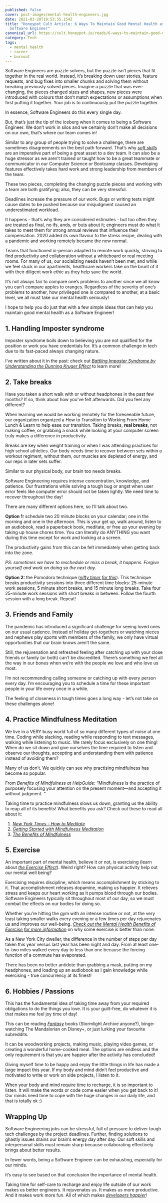 ```yaml
---
published: false
cover: post-images/mental-health-engineers.jpg
date: 2021-03-20T19:53:55.154Z
title: "Honeypot Cult Article: 6 Ways To Maintain Good Mental Health as a
  Software Engineer"
canonical_url: https://cult.honeypot.io/reads/6-ways-to-maintain-good-mental-health-as-a-software-engineer
category: Tech
tags:
  - mental health
  - career
  - burnout
---
```

Software Engineers are puzzle solvers, but the puzzle isn’t pieces that fit together in the real world. Instead, it’s breaking down user stories, feature requests, and bug fixes into smaller chunks and solving them without breaking previously solved pieces. Imagine a puzzle that was ever-changing, the pieces changed sizes and shapes, new pieces were introduced with colours that don’t match expectations or assumptions when first putting it together. Your job is to continuously put the puzzle together.

In essence, Software Engineers do this every single day.

But, that’s just the tip of the iceberg when it comes to being a Software Engineer. We don’t work in silos and we certainly don’t make all decisions on our own, that’s where our team comes in!

Similar to any group of people trying to solve a challenge, there are sometimes disagreements on the best path forward. That’s why *[soft skills](https://cult.honeypot.io/reads/soft-skills-in-career)* are an imperative part of being a great asset to a dev team. It can also be a huge stressor as we aren’t trained or taught how to be a great teammate or communicator in our Computer Science or Bootcamp classes. Developing features effectively takes hard work and strong leadership from members of the team.

These two pieces, completing the changing puzzle pieces and working with a team are both gratifying; also, they can be very stressful.

Deadlines increase the pressure of our work. Bugs or writing tests might cause dates to be pushed because our misjudgment caused an underestimated workload.

It happens - that’s why they are considered estimates - but too often they are treated as final, no ifs, ands, or buts about it; engineers must do what it takes to meet them for strong annual reviews that influence their compensation. 2020 added its own flavour to the stress recipe, dealing with a pandemic and working remotely became the new normal.

Teams that functioned in-person adapted to remote work quickly, striving to find productivity and collaboration without a whiteboard or real meeting rooms. For many of us, our socializing needs haven’t been met, and while we feel stuck in our apartments, healthcare workers take on the brunt of it with their diligent work ethic as they help save the world.

It’s not always fair to compare one’s problems to another since we all know you can’t compare apples to oranges. Regardless of the severity of one’s problems to another, how privileged one is compared to another, at a basic level, we all must take our mental health seriously!

I hope to help you do just that with a few simple ideas that can help you maintain good mental health as a Software Engineer!

## 1. Handling Imposter syndrome

Imposter syndrome boils down to believing you are not qualified for the position or work you have credentials for. It’s a common challenge in tech due to its fast-paced always changing nature.

I’ve written about it in the past: check out *[Battling Imposter Syndrome by Understanding the Dunning Kruger Effect](https://www.kalebmckelvey.com/blog/battling-imposter-syndrome-by-understanding-the-dunning-kruger-effect)* to learn more!

## 2. Take breaks

Have you taken a short walk with or without headphones in the past few months? If so, think about how you’ve felt afterwards. Did you feel any different?

When learning we would be working remotely for the foreseeable future, our organization organized a How to Transition to Working From Home Lunch & Learn to help ease our transition. Taking breaks, **real breaks**, not making coffee, or grabbing a snack while looking at your computer screen truly makes a difference in productivity.

Breaks are key when weight training or when I was attending practices for high school athletics. Our body needs time to recover between sets within a workout regiment, without them, our muscles are depleted of energy, and our reps in later sets suffer.

Similar to our physical body, our brain too needs breaks.

Software Engineering requires intense concentration, knowledge, and patience. Our frustrations while solving a tough bug or angst when user error feels like computer error should not be taken lightly. We need time to recover throughout the day!

There are many different options here, so I’ll talk about two.

**Option 1:** schedule two 20 minute blocks on your calendar; one in the morning and one in the afternoon. This is your get up, walk around, listen to an audiobook, read a paperback book, meditate, or free up your evening by taking up house chores time. You can literally do ANYTHING you want during this time except for work and looking at a screen.

The productivity gains from this can be felt immediately when getting back into the zone.

*PS: sometimes we have to reschedule or miss a break, it happens. Forgive yourself and work on doing so the next day.*

**Option 2:** the Pomodoro technique (*[nifty timer for this](https://tomato-timer.com/)*). This technique breaks productivity sessions into three different time blocks: 25-minute work sessions, 5 minute short breaks, and 15 minute long breaks. Take four 25-minute work sessions with short breaks in between. Follow the fourth session with a long break. Repeat!

## 3. Friends and Family

The pandemic has introduced a significant challenge for seeing loved ones on our usual cadence. Instead of holiday get-togethers or watching nieces and nephews play sports with members of the family, we only have virtual opportunities that our brain knows aren’t the same.

Still, the rejuvenation and refreshed feeling after catching up with your close friends or family (or both) can’t be discredited. There’s something we feel all the way in our bones when we’re with the people we love and who love us most.

I’m not recommending calling someone or catching up with every person every day. I’m encouraging you to schedule a time for these important people in your life every once in a while.

The feeling of closeness in tough times goes a long way - let’s not take on these challenges alone!

## 4. Practice Mindfulness Meditation

We live in a VERY busy world full of so many different types of noise at one time. Coding while slacking, reading while responding to text messages, walking while listening to music. We rarely focus exclusively on one thing! When do we sit down and give ourselves the time required to listen and observe our thoughts, accepting and understanding them with patience instead of avoiding them?

Many of us don’t. We quickly can see why practising mindfulness has become so popular.

From *Benefits of Mindfulness at HelpGuide:* “Mindfulness is the practice of purposely focusing your attention on the present moment—and accepting it without judgment. “

Taking time to practice mindfulness slows us down, granting us the ability to reap all of its benefits! What benefits you ask? Check out these to read all about it:

1. *[New York Times - How to Meditate](https://www.nytimes.com/guides/well/how-to-meditate#:~:text=Mindfulness%20meditation%20is%20the%20practice%20of%20actually%20being%20present%20in,present%20moment%20without%20any%20judgment.)*
2. *[Getting Started with Mindfulness Meditation](https://www.mindful.org/meditation/mindfulness-getting-started/)*
3. *[The Benefits of Mindfulness](https://www.helpguide.org/harvard/benefits-of-mindfulness.htm)*

## 5. Exercise

An important part of mental health, believe it or not, is exercising (learn about *[the Exercise Effect](https://www.apa.org/monitor/2011/12/exercise)*). Weird right? How can physical activity help out our mental well being?

Exercising requires discipline, which means accomplishment by sticking to it. That accomplishment releases dopamine, making us happier. It relieves stress and keeps our heart working as it pumps blood through our bodies. Software Engineers typically sit throughout most of our day, so we must combat the effects on our bodies for doing so.

Whether you’re hitting the gym with an intense routine or not, at the very least taking smaller walks every evening or a few times per day rejuvenates us and improves our well-being. *[Check out the Mental Health Benefits of Exercise for more information](https://www.helpguide.org/articles/healthy-living/the-mental-health-benefits-of-exercise.htm)* on why some exercise is better than none.

As a New York City dweller, the difference in the number of steps per day taken this year versus last year has been night and day. From at least one-to-two miles walked every day to less than one because the forcing function of a commute has evaporated.

There has been no better antidote than grabbing a mask, putting on my headphones, and loading up an audiobook as I gain knowledge while exercising - true concurrency at its finest!

## 6. Hobbies / Passions

This has the fundamental idea of taking time away from your required obligations to do the things you love. It is your guilt-free, do whatever it is that makes me feel joy time of day!

This can be reading *[Fantasy](https://www.kalebmckelvey.com/blog/why-i-choose-to-spend-hours-reading-fantasy-books-in-my-life)* books (Stormlight Archive anyone?), binge-watching The Mandalorian on Disney+, or just lurking your favourite subreddits.

It can be woodworking projects, making music, playing video games, or creating a wonderful home-cooked meal. The options are endless and the only requirement is that you are happier after the activity has concluded!

Giving myself time to be happy and enjoy the little things in life has made a large impact this year. If my body and mind didn’t feel productive and motivated to write or work on side projects, I listen to it.

When your body and mind require time to recharge, it is so important to listen. It will make the words or code come easier when you get back to it! Our minds need time to cope with the huge changes in our daily life, and that is totally ok :)

## Wrapping Up

Software Engineering jobs can be stressful, full of pressure to deliver tough tech challenges by the project deadlines. Further, finding solutions to ghastly issues drains our brain’s energy day after day. Our soft skills and interpersonal skills must remain sharp because collaborating effectively brings about better results.

In fewer words, being a Software Engineer can be exhausting, especially for our minds.

It’s easy to see based on that conclusion the importance of mental health.

Taking time for self-care to recharge and enjoy life outside of our work makes us better engineers. It rejuvenates us. It makes us more productive. And it makes work more fun. All of which makes *[developers happier](https://cult.honeypot.io/developer-happiness-index)*!